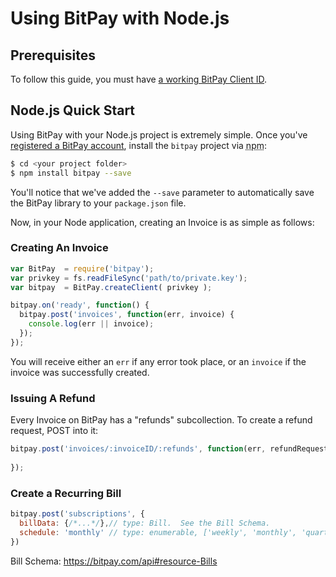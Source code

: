 # Using BitPay with Node.js

## Prerequisites
To follow this guide, you must have [a working BitPay Client ID](http://dev.bitpay.com/docs/getting-started.html).

## Node.js Quick Start

Using BitPay with your Node.js project is extremely simple.  Once you've [registered a BitPay account][bitpay registration], install the `bitpay` project via <abbr title="node package manager" class="tooltipped">npm</abbr>:

```bash
$ cd <your project folder>
$ npm install bitpay --save
```
You'll notice that we've added the `--save` parameter to automatically save the BitPay library to your `package.json` file.

Now, in your Node application, creating an Invoice is as simple as follows:

### Creating An Invoice

```javascript
var BitPay  = require('bitpay');
var privkey = fs.readFileSync('path/to/private.key');
var bitpay  = BitPay.createClient( privkey );

bitpay.on('ready', function() {
  bitpay.post('invoices', function(err, invoice) {
    console.log(err || invoice);
  });
});

```
You will receive either an `err` if any error took place, or an `invoice` if the invoice was successfully created.

### Issuing A Refund
Every Invoice on BitPay has a "refunds" subcollection.  To create a refund request, POST into it:

```javascript
bitpay.post('invoices/:invoiceID/:refunds', function(err, refundRequest) {
  
});
```

### Create a Recurring Bill
```javascript
bitpay.post('subscriptions', {
  billData: {/*...*/},// type: Bill.  See the Bill Schema.
  schedule: 'monthly' // type: enumerable, ['weekly', 'monthly', 'quarterly', 'yearly']
})
```

Bill Schema: https://bitpay.com/api#resource-Bills


[bitpay registration]: https://bitpay.com/start
